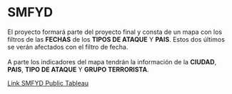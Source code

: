 # SMFYD

El proyecto formará parte del proyecto final y consta de un mapa con los filtros de las **FECHAS** de los **TIPOS DE ATAQUE** Y  **PAIS**. Estos dos últimos se verán afectados con el filtro de fecha. <br /><br />
A parte los indicadores del mapa tendrán la información de la **CIUDAD**, **PAIS**, **TIPO DE ATAQUE** Y **GRUPO TERRORISTA**.

[Link SMFYD Public Tableau](https://public.tableau.com/profile/rafaelperez#!/vizhome/Book1_15702936581860/Dashboard1)
